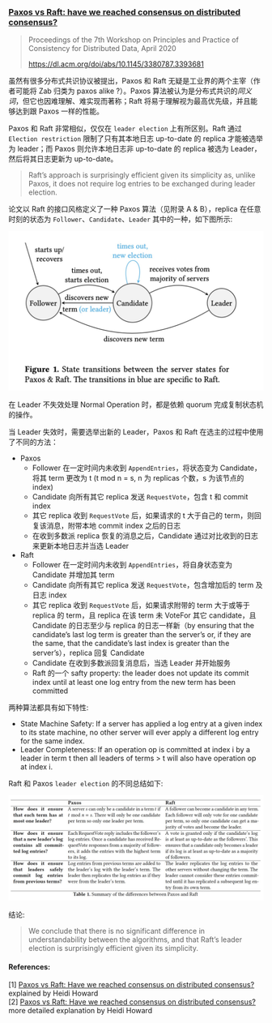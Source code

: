 ### [Paxos vs Raft: have we reached consensus on distributed consensus?](../../assets/pdfs/paxos_vs_raft.pdf)

> Proceedings of the 7th Workshop on Principles and Practice of Consistency for Distributed Data, April 2020
>
> https://dl.acm.org/doi/abs/10.1145/3380787.3393681

虽然有很多分布式共识协议被提出，Paxos 和 Raft 无疑是工业界的两个主宰（作者可能将 Zab 归类为 paxos alike ?）。Paxos 算法被认为是分布式共识的*同义词*，但它也因难理解、难实现而著称；Raft 将易于理解视为最高优先级，并且能够达到跟 Paxos 一样的性能。

Paxos 和 Raft 非常相似，仅仅在 `leader election` 上有所区别。Raft 通过 `Election restriction` 限制了只有其本地日志 up-to-date 的 replica 才能被选举为 leader；而 Paxos 则允许本地日志非 up-to-date 的 replica 被选为 Leader，然后将其日志更新为 up-to-date。

> Raft’s approach is surprisingly efficient given its simplicity as, unlike Paxos, 
> it does not require log entries to be exchanged during leader election.

论文以 Raft 的接口风格定义了一种 Paxos 算法（见附录 A & B），replica 在任意时刻的状态为 `Follower`、`Candidate`、`Leader` 其中的一种，如下图所示:

![State transitions between the server states for Paxos & Raft](../../assets/images/paxos-vs-raft-state-transitions.jpg)

在 Leader 不失效处理 Normal Operation 时，都是依赖 quorum 完成复制状态机的操作。

当 Leader 失效时，需要选举出新的 Leader，Paxos 和 Raft 在选主的过程中使用了不同的方法：

- Paxos
  - Follower 在一定时间内未收到 `AppendEntries`，将状态变为 Candidate，将其 term 更改为 t (t mod n = s, n 为 replicas 个数，s 为该节点的 index)
  - Candidate 向所有其它 replica 发送 `RequestVote`，包含 t 和 commit index
  - 其它 replica 收到 `RequestVote` 后，如果请求的 t 大于自己的 term，则回复该消息，附带本地 commit index 之后的日志
  - 在收到多数派 replica 恢复的消息之后，Candidate 通过对比收到的日志来更新本地日志并当选 Leader
- Raft
  - Follower 在一定时间内未收到 `AppendEntries`，将自身状态变为 Candidate 并增加其 term
  - Candidate 向所有其它 replica 发送 `RequestVote`，包含增加后的 term 及日志 index
  - 其它 replica 收到 `RequestVote` 后，如果请求附带的 term 大于或等于 replica 的 term，且 replica 在该 term 未 VoteFor 其它 candidate，且 Candidate 的日志至少与 replica 的日志一样新（by ensuring that the candidate’s last log term is greater than the server’s or, if they are the same, that the candidate’s last index is greater than the server’s），replica 回复 Candidate
  - Candidate 在收到多数派回复消息后，当选 Leader 并开始服务
  - Raft 的一个 safty property: the leader does not update its commit index until at least one log entry from the new term has been committed

两种算法都具有如下特性:

- State Machine Safety: If a server has applied a log entry at a given index to its state machine, no other server will ever apply a different log entry for the same index.
- Leader Completeness: If an operation op is committed at index i by a leader in term t then all leaders of terms > t will also have operation op at index i.

Raft 和 Paxos `leader election` 的不同总结如下:

![Summary of the differences between Paxos and Raft](../../assets/images/paxos_vs_raft_difference.jpg)

结论:

> We conclude that there is no significant difference in understandability between the algorithms, 
> and that Raft’s leader election is surprisingly efficient given its simplicity.


#### References:

[1] [Paxos vs Raft: Have we reached consensus on distributed consensus?](https://www.youtube.com/watch?v=JQss0uQUc6o) explained by Heidi Howard<br>
[2] [Paxos vs Raft: Have we reached consensus on distributed consensus?](https://www.youtube.com/watch?v=0K6kt39wyH0) more detailed explanation by Heidi Howard